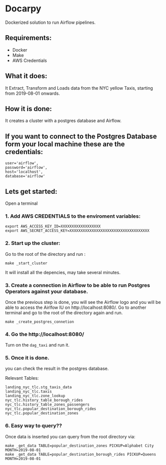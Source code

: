 # Docarpy

Dockerized solution to run Airflow pipelines.

## Requirements:
* Docker
* Make
* AWS Credentials


## What it does:

It Extract, Transform and Loads data from the NYC yellow Taxis, starting from 2019-08-01 onwards.

## How it is done:

It creates a cluster with a postgres database and Airflow.

## If you want to connect to the Postgres Database form your local machine these are the credentials:


```
user='airflow',
password='airflow',
host='localhost',
database='airflow'
```

## Lets get started:

Open a terminal

### 1. Add AWS CREDENTIALS to the enviroment variables:

```
export AWS_ACCESS_KEY_ID=XXXXXXXXXXXXXXXXXX
export AWS_SECRET_ACCESS_KEY=XXXXXXXXXXXXXXXXXXXXXXXXXXXXXXXXXXXX
```

### 2. Start up the cluster:
Go to the root of the directory and run :
```
make _start_cluster
```

It will install all the depencies, may take several minutes.

### 3. Create a connection in Airflow to be able to run Postgres Operators against your database.

Once the previous step is done, you will see the Airflow logo and you will be able to access the Airlfow IU on http://localhost:8080/.
Go to another terminal and go to the root of the directory again and run.

```
make _create_postgres_connetion
```

### 4. Go the http://localhost:8080/

Turn on the `dag_taxi` and run it.

### 5. Once it is done. 

you can check the result in the postgres database.

Relevant Tables:

```
landing_nyc_tlc.stg_taxis_data
landing_nyc_tlc.taxis
landing_nyc_tlc.zone_lookup
nyc_tlc.history_table_borough_rides
nyc_tlc.history_table_zones_passengers
nyc_tlc.popular_destination_borough_rides
nyc_tlc.popular_destination_zones
```
### 6. Easy way to query??

Once data is inserted you can query from the root directory via:

```
make _get_data TABLE=popular_destination_zones PICKUP=Alphabet City MONTH=2019-08-01
make _get_data TABLE=popular_destination_borough_rides PICKUP=Queens MONTH=2019-08-01
```
